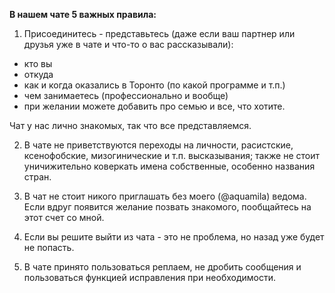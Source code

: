 __В нашем чате 5 важных правила:__

1. Присоединитесь - представьтесь (даже если ваш партнер или друзья уже в чате и что-то о вас рассказывали):
- кто вы
- откуда
- как и когда оказались в Торонто (по какой программе и т.п.)
- чем занимаетесь (профессионально и вообще)
- при желании можете добавить про семью и все, что хотите. 

Чат у нас лично знакомых, так что все представляемся.

2. В чате не приветствуются переходы на личности, расистские, ксенофобские, мизогинические и т.п. высказывания; также не стоит уничижительно коверкать имена собственные, особенно названия стран.

3. В чат не стоит никого приглашать без моего (@aquamila) ведома. Если вдруг появится желание позвать знакомого, пообщайтесь на этот счет со мной. 

4. Если вы решите выйти из чата - это не проблема, но назад уже будет не попасть.

5. В чате принято пользоваться реплаем, не дробить сообщения и пользоваться функцией исправления при необходимости. 
